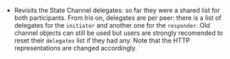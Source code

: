 * Revisits the State Channel delegates: so far they were a shared list for
  both participants. From Iris on, delegates are per peer: there is a list of
  delegates for the `initiator` and another one for the `responder`. Old
  channel objects can still be used but users are strongly recomended to reset
  their `delegates` list if they had any. Note that the HTTP representations
  are changed accordingly.
